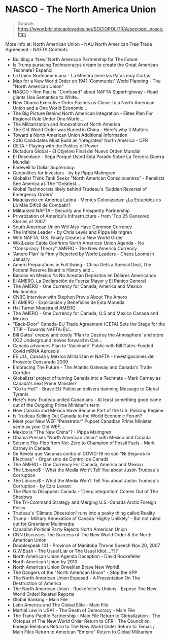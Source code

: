 # NASCO - The North America Union

> Source: https://www.bibliotecapleyades.net/SOCIOPOLITICA/sociopol_nasco.htm

More info at:
North American Union - NAU North American Free Trade Agreement - NAFTA
Contents
- Building a 'New' North American Partnership for The Future
- Is Trump pursuing Technocracys dream to create the Great American Technate?
Español
- La Unión Norteamericana - La Mentira tiene las Patas muy Cortas
- Map for a New World Order on 1941 'Communist' World Planning - The "North American Union"
- NASCO - Ron Paul is "Confused" about NAFTA Superhighway - Road giants Use Semantics to White...
- New Obama Executive Order Pushes us Closer to a North American Union and a One World Economic...
- The Big Picture Behind North American Integration - Elites Plan For Regional Rule Under One-World...
- The Militarization and Annexation of North America
- The Old World Order was Buried in China - Here's why It Matters
- Toward a North American Union
Additional Information
- 2016 Candidates Must Build an 'Integrated' North America - CFR
- CETA - Playing with the Politics of Power
- Dictadura Global - El Objetivo Final del Nuevo Orden Mundial
- El Desenlace - Sepa Porqué Usted Está Parado Sobre La Tercera Guerra Mundial
- Farewell to Dollar Supremacy.
- Geopolitics for Investors - by by Pippa Malmgren
- Globalist Think Tank Seeks "North American Consciousness" - Panelists See America as The "Greatest...
- Global Technocrats likely behind Trudeau's 'Sudden Reversal of Emergency Orders'
- Maquiavelo en América Latina - Mentes Colonizadas: ¿La Estupidez es Lo Más Difícil de Combatir?
- Militarized NAFTA - Security and Prosperity Partnership
- Privatization of America's Infrastructure - from 'Top 25 Censored Stories of 2007'
- South American Union Will Also Have Common Currency
- The Infinite Leader - by Chris Lewis and Pippa Malmgren
- With NAFTA, U.S. Finally Creates a New World Order
- WikiLeaks Cable Confirms North American Union Agenda - No "Conspiracy Theory"
AMERO - The New America Currency
- 'Amero Plan' is Firmly Rejected by World Leaders - Chaos Looms in January
- Amero Preparations in Full Swing - China Gets a Special Deal, The Federal Reserve Board is History and...
- Bancos en México Ya No Aceptan Depósitos en Dólares Americanos
- El AMERO, La Declaración de Fuerza Mayor y El Pánico General
- The AMERO - One Currency for Canada, America and Mexico
Multimedia:
- CNBC Interview with Stephen Previs About The Amero
- El AMERO - Explicación y Beneficios de Esta Moneda
- Hal Turner Muestra el AMERO
- The AMERO - One Currency for Canada, U.S and Mexico
Canada and Mexico
- "Back-Door" Canada-EU Trade Agreement (CETA) Sets the Stage for the TTIP - Towards NAFTA-EU...
- Bill Gates' creepy and costly 'Plan to Destroy the Atmosphere' and store CO2 Underground moves forward in Can...
- Canada advances Plan to 'Vaccinate' Public with Bill Gates-Funded Covid mRNA Aerosols
- EE.UU., Canadá y México Militarizan el NAFTA - Investigaciones del Proyecto Censurado 2009
- Embracing The Future - The Atlantic Gateway and Canada's Trade Corridor
- Globalists' project of turning Canada into a Technate - Mark Carney as Canada's next Prime Minister?
- "Go to Hell" - Brave EU Politician delivers damning Message to Global Tyrants
- Here's how Trudeau united Canadians - At least something good came out of the Outgoing Prime Minister's term
- How Canada and Mexico Have Become Part of the U.S. Policing Regime
- Is Trudeau Selling Out Canada to the World Economic Forum?
- Meet your New WEF "Penetrator" Puppet Canadian Prime Minister, same as your Old WEF...
- Mexico is "The New China"? - Pippa Malmgren
- Obama Presses "North American Union" with Mexico and Canada
- Seismic Flip-Flop from Net-Zero to Champion of Fossil Fuels - Mark Carney in Canada
- Se Revela que Vacunas contra el COVID-19 no son "Ni Seguras ni Efectivas" - Organismo de Control de Canadá
- The AMERO - One Currency For Canada, America and Mexico
- The Librano$ - What the Media Won't Tell You about Justin Trudeau's Corruption
- The Librano$ - What the Media Won't Tell You about Justin Trudeau's Corruption - by Ezra Levant
- The Plan to Disappear Canada - 'Deep integration' Comes Out of The Shadows
- The Tri-Command Strategy and Merging U.S.-Canada Arctic Foreign Policy
- Trudeau's 'Climate Obsession' runs into a pesky thing called Reality
- Trump - Military Annexation of Canada 'Highly Unlikely' - But not ruled out for Greenland
Multimedia
- Canadian Political Party Rejects North American Union
- CNN Discusses The Success of The New World Order & the North American Union
- Doublespeak 101 - Province of Manitoba Throne Speech Nov.20, 2007
- G.W.Bush - The Usual Liar or The Usual Idiot....???
- North American Union Agenda Deception - David Rockefeller
- North American Union by 2010
- North American Union Orwellian Brave New World!
- The Dangers of the "North American Union" - Stop the SPP
- The North American Union Exposed - A Presentation On The Destruction of America
- The North American Union - Rockefeller's Unions - Expose The New World Order!
Related Reports
- Global Banking - Main File
- Latin America and The Global Elite - Main File
- Martial Law in USA? - The Death of Democracy - Main File
- The Trans-Pacific Partnership - Main File
Return to Globalization - The Octopus of The New World Order
Return to CFR - The Council on Foreign Relations
Return to The New World Order
Return to Temas / Main Files
Return to American "Empire"
Return to Global Militarism

